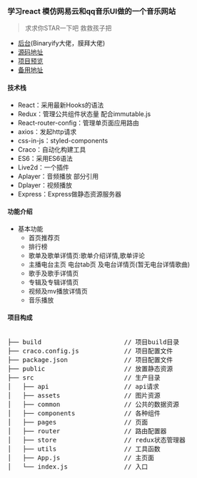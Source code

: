 
### 学习react 模仿网易云和qq音乐UI做的一个音乐网站

>求求你STAR一下吧 救救孩子把

- [后台](https://github.com/Binaryify/NeteaseCloudMusicApi)(Binaryify大佬，膜拜大佬)
- [源码地址](https://github.com/Qirui-pig/qirui-music)
- [项目预览](http://8.129.45.99:3000)
- [备用地址](http://1.15.105.80:3000)

#### 技术栈
- React：采用最新Hooks的语法
- Redux：管理公共组件状态量 配合immutable.js
- React-router-config：管理单页面应用路由
- axios：发起http请求
- css-in-js：styled-components
- Craco：自动化构建工具
- ES6：采用ES6语法
- Live2d：一个插件
- Aplayer：音频播放 部分引用
- Dplayer：视频播放
- Express：Express做静态资源服务器


#### 功能介绍
- 基本功能
    - 首页推荐页
    - 排行榜
    - 歌单及歌单详情页:歌单介绍详情,歌单评论
    - 主播电台主页 电台tab页 及电台详情页(暂无电台详情歌曲)
    - 歌手及歌手详情页
    - 专辑及专辑详情页
    - 视频及mv播放详情页
    - 音乐播放 

#### 项目构成
<pre>                 
├── build            		   // 项目build目录
├── craco.config.js            // 项目配置文件
├── package.json      		   // 项目配置文件
├── public       			   // 放置静态资源
├── src                		   // 生产目录
│   ├── api       			   // api请求
│   ├── assets                 // 图片资源
│   ├── common          	   // 公共的数据资源
│   ├── components     		   // 各种组件
│   ├── pages          		   // 页面
│   ├── router   		       // 路由配置器
│   ├── store           	   // redux状态管理器
│   ├── utils         	       // 工具函数
│   ├── App.js         	       // 主页面
│   └── index.js       	       // 入口
</pre>
